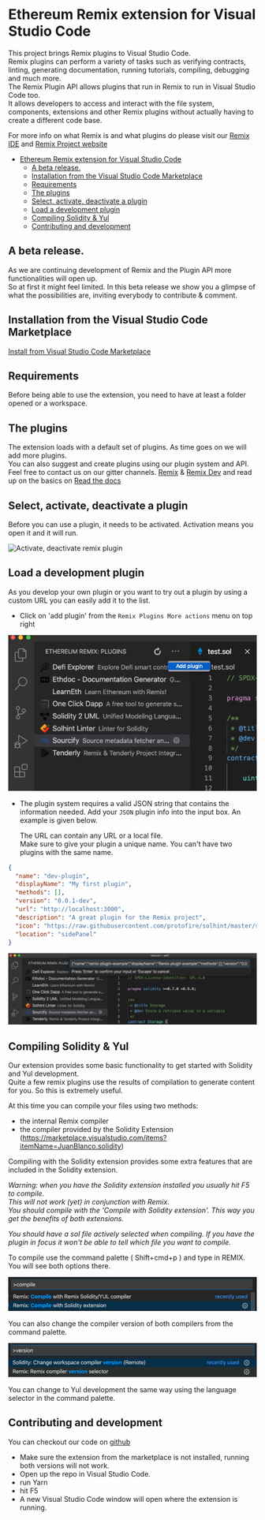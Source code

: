 # Ethereum Remix extension for Visual Studio Code
This project brings Remix plugins to Visual Studio Code.<br>Remix plugins can perform a variety of tasks such as verifying contracts, linting, generating documentation, running tutorials, compiling, debugging and much more.<br>The Remix Plugin API allows plugins that run in Remix to run in Visual Studio Code too.<br>
It allows developers to access and interact with the file system, components, extensions and other Remix plugins without actually having to create a different code base.

For more info on what Remix is and what plugins do please visit our [Remix IDE](https://remix.ethereum.org/) and [Remix Project website](https://remix-project.org/)

- [Ethereum Remix extension for Visual Studio Code](#ethereum-remix-extension-for-visual-studio-code)
  - [A beta release.](#a-beta-release)
  - [Installation from the Visual Studio Code Marketplace](#installation-from-the-visual-studio-code-marketplace)
  - [Requirements](#requirements)
  - [The plugins](#the-plugins)
  - [Select, activate, deactivate a plugin](#select-activate-deactivate-a-plugin)
  - [Load a development plugin](#load-a-development-plugin)
  - [Compiling Solidity & Yul](#compiling-solidity--yul)
  - [Contributing and development](#contributing-and-development)

## A beta release. 

As we are continuing development of Remix and the Plugin API more functionalities will open up.<br>So at first it might feel limited. In this beta release we show you a glimpse of what the possibilities are, inviting everybody to contribute & comment.

## Installation from the Visual Studio Code Marketplace
[Install from Visual Studio Code Marketplace](https://marketplace.visualstudio.com/items?itemName=Ethential.code-remix)


## Requirements

Before being able to use the extension, you need to have at least a folder opened or a workspace.

## The plugins

The extension loads with a default set of plugins. As time goes on we will add more plugins.<br>You can also suggest and create plugins using our plugin system and API. Feel free to contact us on our gitter channels.
[Remix](https://gitter.im/ethereum/remix) & [Remix Dev](https://gitter.im/ethereum/remix-dev) and read up on the basics
on [Read the docs](https://remix-plugins-directory.readthedocs.io/en/latest/)
## Select, activate, deactivate a plugin

Before you can use a plugin, it needs to be activated. Activation means you open it and it will run.

![Activate, deactivate remix plugin](https://j.gifs.com/2xn4KP.gif)

## Load a development plugin

As you develop your own plugin or you want to try out a plugin by using a custom URL you can easily add it to the list.

* Click on 'add plugin' from the `Remix Plugins More actions` menu on top right
<p align="justify">
  <img src="https://raw.githubusercontent.com/ethereum/remix-vscode/master/media/doc-addplugin.png">
</p>

* The plugin system requires a valid JSON string that contains the information needed.
  Add your `JSON` plugin info into the input box. An example is given below.

  The URL can contain any URL or a local file.<br>Make sure to give your plugin a unique name. You can't have two plugins with the same name.
```json
{
  "name": "dev-plugin",
  "displayName": "My first plugin",
  "methods": [],
  "version": "0.0.1-dev",
  "url": "http://localhost:3000",
  "description": "A great plugin for the Remix project",
  "icon": "https://raw.githubusercontent.com/protofire/solhint/master/solhint-icon.png",
  "location": "sidePanel"
}
```

<p align="justify">
  <img src="https://raw.githubusercontent.com/ethereum/remix-vscode/master/media/doc-addplugin2.png">
</p>

## Compiling Solidity & Yul

Our extension provides some basic functionality to get started with Solidity and Yul development.<br>Quite a few remix plugins use the results of compilation to generate content for you. So this is extremely useful.

At this time you can compile your files using two methods:
* the internal Remix compiler
* the compiler provided by the Solidity Extension (https://marketplace.visualstudio.com/items?itemName=JuanBlanco.solidity)

Compiling with the Solidity extension provides some extra features that are included in the Solidity extension.

*Warning: when you have the Solidity extension installed you usually hit F5 to compile.<br>This will not work (yet) in conjunction with Remix.<br>You
should compile with the 'Compile with Solidity extension'. This way you get the benefits of both extensions.*

*You should have a sol file actively selected when compiling. If you have the plugin in focus it won't be able to tell which file you want to compile.*

To compile use the command palette ( Shift+cmd+p ) and type in REMIX. You will see both options there.

<p align="justify">
  <img src="https://raw.githubusercontent.com/ethereum/remix-vscode/master/media/doc-compile.png">
</p>

You can also change the compiler version of both compilers from the command palette.

<p align="justify">
  <img src="https://raw.githubusercontent.com/ethereum/remix-vscode/master/media/doc-selectversion.png">
</p>

You can change to Yul development the same way using the language selector in the command palette.

## Contributing and development

You can checkout our code on [github](https://github.com/ethereum/remix-vscode)
* Make sure the extension from the marketplace is not installed, running both versions will not work.
* Open up the repo in Visual Studio Code.
* run Yarn
* hit F5
* A new Visual Studio Code window will open where the extension is running.